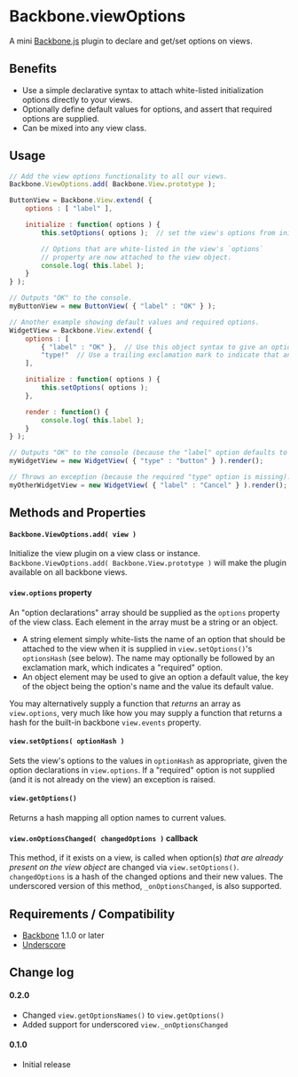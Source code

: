 # Backbone.viewOptions

A mini [Backbone.js](http://backbonejs.org/) plugin to declare and get/set options on views.

## Benefits

* Use a simple declarative syntax to attach white-listed initialization options directly to your views. 
* Optionally define default values for options, and assert that required options are supplied.
* Can be mixed into any view class.

## Usage

```javascript
// Add the view options functionality to all our views.
Backbone.ViewOptions.add( Backbone.View.prototype );

ButtonView = Backbone.View.extend( {
	options : [ "label" ],

	initialize : function( options ) {
		this.setOptions( options );  // set the view's options from initialization options.

		// Options that are white-listed in the view's `options`
		// property are now attached to the view object.
		console.log( this.label );
	}
} );

// Outputs "OK" to the console.
myButtonView = new ButtonView( { "label" : "OK" } );

// Another example showing default values and required options.
WidgetView = Backbone.View.extend( {
	options : [
		{ "label" : "OK" },  // Use this object syntax to give an option a default value.
		"type!"  // Use a trailing exclamation mark to indicate that an option is required.
	],

	initialize : function( options ) {
		this.setOptions( options );
	},

	render : function() {
		console.log( this.label );
	}
} );

// Outputs "OK" to the console (because the "label" option defaults to "OK").
myWidgetView = new WidgetView( { "type" : "button" } ).render();

// Throws an exception (because the required "type" option is missing).
myOtherWidgetView = new WidgetView( { "label" : "Cancel" } ).render();
```

## Methods and Properties

#### `Backbone.ViewOptions.add( view )`

Initialize the view plugin on a view class or instance. `Backbone.ViewOptions.add( Backbone.View.prototype )` will make the plugin available on all backbone views.

#### `view.options` property

An "option declarations" array should be supplied as the `options` property of the view class. Each element in the array must be a string or an object.
* A string element simply white-lists the name of an option that should be attached to the view when it is supplied in `view.setOptions()`'s `optionsHash` (see below). The name may optionally be followed by an exclamation mark, which indicates a "required" option.
* An object element may be used to give an option a default value, the key of the object being the option's name and the value its default value.

You may alternatively supply a function that _returns_ an array as `view.options`, very much like how you may supply a function that returns a hash for the built-in backbone `view.events` property.

#### `view.setOptions( optionHash )`

Sets the view's options to the values in `optionHash` as appropriate, given the option declarations in `view.options`. If a "required" option is not supplied (and it is not already on the view) an exception is raised.

#### `view.getOptions()`

Returns a hash mapping all option names to current values.

#### `view.onOptionsChanged( changedOptions )` callback

This method, if it exists on a view, is called when option(s) _that are already present on the view object_ are changed via `view.setOptions()`. `changedOptions` is a hash of the changed options and their new values. The underscored version of this method, `_onOptionsChanged`, is also supported.

## Requirements / Compatibility

* [Backbone](http://www.backbonejs.org) 1.1.0 or later
* [Underscore](http://underscorejs.org)

## Change log

#### 0.2.0
* Changed `view.getOptionsNames()` to `view.getOptions()`
* Added support for underscored `view._onOptionsChanged`

#### 0.1.0
* Initial release



